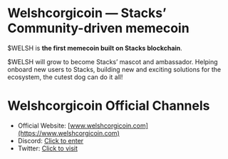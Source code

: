 # Welshcorgicoin — Stacks’ Community-driven memecoin

$WELSH is **the first memecoin built on Stacks blockchain**. 

$WELSH will grow to become Stacks’ mascot and ambassador. Helping onboard new users to Stacks, building new and exciting solutions for the ecosystem, the cutest dog can do it all!

Welshcorgicoin Official Channels
================================
* Official Website: [www.welshcorgicoin.com](https://www.welshcorgicoin.com)
* Discord: [Click to enter](http://discord.gg/VTdRpW7ckk)
* Twitter: [Click to visit](https://twitter.com/welshcorgi_coin)
